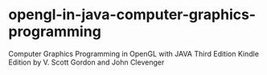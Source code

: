 # opengl-in-java-computer-graphics-programming
Computer Graphics Programming in OpenGL with JAVA Third Edition Kindle Edition by V. Scott Gordon and John Clevenger
